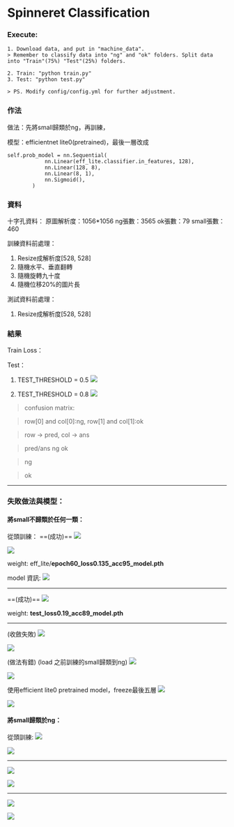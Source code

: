 # Spinneret Classification

### Execute:
    1. Download data, and put in "machine_data". 
    > Remember to classify data into "ng" and "ok" folders. Split data into "Train"(75%) "Test"(25%) folders.
    
    2. Train: "python train.py"
    3. Test: "python test.py"
    
    > PS. Modify config/config.yml for further adjustment.
    
### 作法

做法：先將small歸類於ng，再訓練，

模型：efficientnet lite0(pretrained)，最後一層改成
```python=
self.prob_model = nn.Sequential(
            nn.Linear(eff_lite.classifier.in_features, 128),
            nn.Linear(128, 8),
            nn.Linear(8, 1),
            nn.Sigmoid(),
        )
```

### 資料

十字孔資料：
原圖解析度：1056*1056
ng張數：3565
ok張數：79
small張數：460

訓練資料前處理：
1. Resize成解析度[528, 528]
2. 隨機水平、垂直翻轉
3. 隨機旋轉九十度
4. 隨機位移20%的圖片長

測試資料前處理：
1. Resize成解析度[528, 528]

### 結果
Train Loss：

Test：
1. TEST_THRESHOLD = 0.5
![](https://i.imgur.com/wxveyn8.png)

2. TEST_THRESHOLD = 0.8
![](https://i.imgur.com/KISAFH7.png)

> confusion matrix:

> row[0] and col[0]:ng, row[1] and col[1]:ok

> row -> pred, col -> ans

> pred/ans ng  ok

> ng

> ok

---------
### 失敗做法與模型：

#### 將small不歸類於任何一類：
從頭訓練：
==(成功)==
![](https://i.imgur.com/tWLtidE.png)


![](https://i.imgur.com/vNUIpra.png)

weight: eff_lite/**epoch60_loss0.135_acc95_model.pth**

model 資訊:
![](https://i.imgur.com/4KBfM9L.png)

---
==(成功)==
![](https://i.imgur.com/RjhYIuQ.png)

weight: **test_loss0.19_acc89_model.pth**

---

(收斂失敗)
![](https://i.imgur.com/2p2cap2.png)

![](https://i.imgur.com/XEvo4ll.png)


(做法有錯) (load 之前訓練的small歸類到ng)
![](https://i.imgur.com/bC8RXSE.png)

![](https://i.imgur.com/Dtjobhz.png)

使用efficient lite0 pretrained model，freeze最後五層
![](https://i.imgur.com/PM77nqX.png)

![](https://i.imgur.com/t938nz9.png)


#### 將small歸類於ng：

從頭訓練:
![](https://i.imgur.com/WiTimT5.png)

![](https://i.imgur.com/ETyEsuL.png)

---

![](https://i.imgur.com/V0Aawnh.png)

![](https://i.imgur.com/lYsRKEd.png)

---

![](https://i.imgur.com/yDjfs3K.png)

![](https://i.imgur.com/506OW4d.png)









